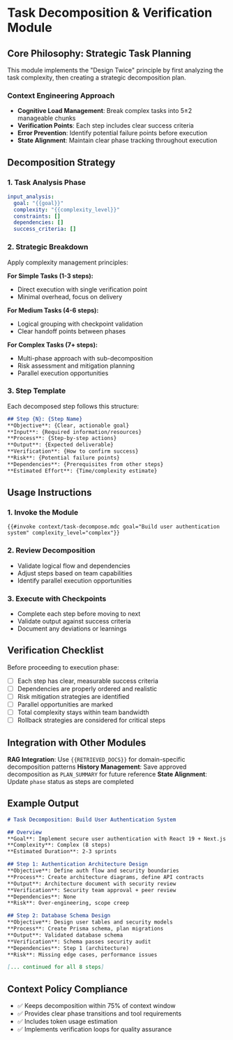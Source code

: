 # Task Decomposition & Verification Module

## Core Philosophy: Strategic Task Planning

This module implements the "Design Twice" principle by first analyzing the task complexity, then creating a strategic decomposition plan.

### Context Engineering Approach
- **Cognitive Load Management**: Break complex tasks into 5±2 manageable chunks
- **Verification Points**: Each step includes clear success criteria
- **Error Prevention**: Identify potential failure points before execution
- **State Alignment**: Maintain clear phase tracking throughout execution

## Decomposition Strategy

### 1. Task Analysis Phase
```yaml
input_analysis:
  goal: "{{goal}}"
  complexity: "{{complexity_level}}"
  constraints: []
  dependencies: []
  success_criteria: []
```

### 2. Strategic Breakdown
Apply complexity management principles:

**For Simple Tasks (1-3 steps):**
- Direct execution with single verification point
- Minimal overhead, focus on delivery

**For Medium Tasks (4-6 steps):**
- Logical grouping with checkpoint validation
- Clear handoff points between phases

**For Complex Tasks (7+ steps):**
- Multi-phase approach with sub-decomposition
- Risk assessment and mitigation planning
- Parallel execution opportunities

### 3. Step Template
Each decomposed step follows this structure:

```markdown
## Step {N}: {Step Name}
**Objective**: {Clear, actionable goal}
**Input**: {Required information/resources}
**Process**: {Step-by-step actions}
**Output**: {Expected deliverable}
**Verification**: {How to confirm success}
**Risk**: {Potential failure points}
**Dependencies**: {Prerequisites from other steps}
**Estimated Effort**: {Time/complexity estimate}
```

## Usage Instructions

### 1. Invoke the Module
```
{{#invoke context/task-decompose.mdc goal="Build user authentication system" complexity_level="complex"}}
```

### 2. Review Decomposition
- Validate logical flow and dependencies
- Adjust steps based on team capabilities
- Identify parallel execution opportunities

### 3. Execute with Checkpoints
- Complete each step before moving to next
- Validate output against success criteria
- Document any deviations or learnings

## Verification Checklist

Before proceeding to execution phase:

- [ ] Each step has clear, measurable success criteria
- [ ] Dependencies are properly ordered and realistic
- [ ] Risk mitigation strategies are identified
- [ ] Parallel opportunities are marked
- [ ] Total complexity stays within team bandwidth
- [ ] Rollback strategies are considered for critical steps

## Integration with Other Modules

**RAG Integration**: Use `{{RETRIEVED_DOCS}}` for domain-specific decomposition patterns
**History Management**: Save approved decomposition as `PLAN_SUMMARY` for future reference
**State Alignment**: Update `phase` status as steps are completed

## Example Output

```markdown
# Task Decomposition: Build User Authentication System

## Overview
**Goal**: Implement secure user authentication with React 19 + Next.js 15
**Complexity**: Complex (8 steps)
**Estimated Duration**: 2-3 sprints

## Step 1: Authentication Architecture Design
**Objective**: Define auth flow and security boundaries
**Process**: Create architecture diagrams, define API contracts
**Output**: Architecture document with security review
**Verification**: Security team approval + peer review
**Dependencies**: None
**Risk**: Over-engineering, scope creep

## Step 2: Database Schema Design
**Objective**: Design user tables and security models
**Process**: Create Prisma schema, plan migrations
**Output**: Validated database schema
**Verification**: Schema passes security audit
**Dependencies**: Step 1 (architecture)
**Risk**: Missing edge cases, performance issues

[... continued for all 8 steps]
```

## Context Policy Compliance

- ✅ Keeps decomposition within 75% of context window
- ✅ Provides clear phase transitions and tool requirements
- ✅ Includes token usage estimation
- ✅ Implements verification loops for quality assurance


